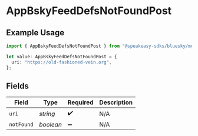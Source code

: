 # AppBskyFeedDefsNotFoundPost

## Example Usage

```typescript
import { AppBskyFeedDefsNotFoundPost } from "@speakeasy-sdks/bluesky/models/components";

let value: AppBskyFeedDefsNotFoundPost = {
  uri: "https://old-fashioned-vein.org",
};
```

## Fields

| Field              | Type               | Required           | Description        |
| ------------------ | ------------------ | ------------------ | ------------------ |
| `uri`              | *string*           | :heavy_check_mark: | N/A                |
| `notFound`         | *boolean*          | :heavy_minus_sign: | N/A                |